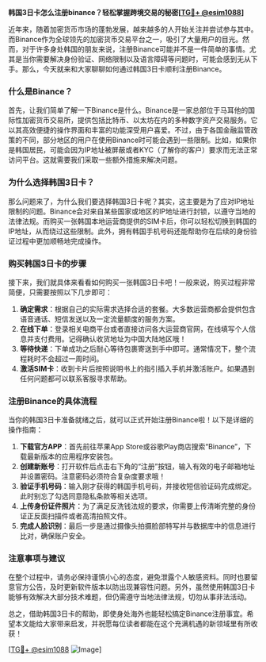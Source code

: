 **韩国3日卡怎么注册binance？轻松掌握跨境交易的秘密[[TG💪+ @esim1088](https://t.me/s/esim1088)]**

近年来，随着加密货币市场的蓬勃发展，越来越多的人开始关注并尝试参与其中。而Binance作为全球领先的加密货币交易平台之一，吸引了大量用户的目光。然而，对于许多身处韩国的朋友来说，注册Binance可能并不是一件简单的事情。尤其是当你需要解决身份验证、网络限制以及语言障碍等问题时，可能会感到无从下手。那么，今天就来和大家聊聊如何通过韩国3日卡顺利注册Binance。

### 什么是Binance？

首先，让我们简单了解一下Binance是什么。Binance是一家总部位于马耳他的国际性加密货币交易所，提供包括比特币、以太坊在内的多种数字资产交易服务。它以其高效便捷的操作界面和丰富的功能深受用户喜爱。不过，由于各国金融监管政策的不同，部分地区的用户在使用Binance时可能会遇到一些限制。比如，如果你是韩国居民，可能会因为IP地址被屏蔽或者KYC（了解你的客户）要求而无法正常访问平台。这就需要我们采取一些额外措施来解决问题。

### 为什么选择韩国3日卡？

那么问题来了，为什么我们要选择韩国3日卡呢？其实，这主要是为了应对IP地址限制的问题。Binance会对来自某些国家或地区的IP地址进行封锁，以遵守当地的法律法规。而购买一张韩国本地运营商提供的SIM卡后，你可以轻松切换到韩国的IP地址，从而绕过这些限制。此外，拥有韩国手机号码还能帮助你在后续的身份验证过程中更加顺畅地完成操作。

### 购买韩国3日卡的步骤

接下来，我们就具体来看看如何购买一张韩国3日卡吧！一般来说，购买过程非常简便，只需要按照以下几步即可：

1. **确定需求**：根据自己的实际需求选择合适的套餐。大多数运营商都会提供包含语音通话、短信发送以及一定流量额度的服务方案。
2. **在线下单**：登录相关电商平台或者直接访问各大运营商官网，在线填写个人信息并支付费用。记得确认收货地址为中国大陆地区哦！
3. **等待快递**：下单成功之后耐心等待包裹寄送到手中即可。通常情况下，整个流程耗时不会超过一周时间。
4. **激活SIM卡**：收到卡片后按照说明书上的指引插入手机并激活账户。如果遇到任何问题都可以联系客服寻求帮助。

### 注册Binance的具体流程

当你的韩国3日卡准备就绪之后，就可以正式开始注册Binance啦！以下是详细的操作指南：

1. **下载官方APP**：首先前往苹果App Store或谷歌Play商店搜索“Binance”，下载最新版本的应用程序安装包。
2. **创建新账号**：打开软件后点击右下角的“注册”按钮，输入有效的电子邮箱地址并设置密码。注意密码必须符合复杂度要求哦！
3. **验证手机号码**：输入刚才获得的韩国手机号码，并接收短信验证码完成绑定。此时别忘了勾选同意隐私条款等相关选项。
4. **上传身份证件照片**：为了满足反洗钱法规的要求，你需要上传清晰完整的身份证正反面扫描件或者高清拍照文件。
5. **完成人脸识别**：最后一步是通过摄像头拍摄脸部特写并与数据库中的信息进行比对，确保账户安全。

### 注意事项与建议

在整个过程中，请务必保持谨慎小心的态度，避免泄露个人敏感资料。同时也要留意官方公告，及时更新软件版本以防出现兼容性问题。另外，虽然使用韩国3日卡能够有效解决大部分技术难题，但仍需遵守当地法律法规，切勿从事非法活动。

总之，借助韩国3日卡的帮助，即使身处海外也能轻松搞定Binance注册事宜。希望本文能给大家带来启发，并祝愿每位读者都能在这个充满机遇的新领域里有所收获！

[[TG💪+ @esim1088](https://t.me/s/esim1088) ![Image](https://i.postimg.cc/4NQfJmqS/Snipaste-2025-05-13-00-14-12.png)]